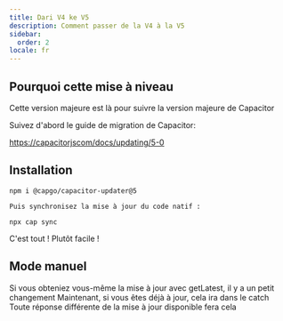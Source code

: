 ```yaml
---
title: Dari V4 ke V5
description: Comment passer de la V4 à la V5
sidebar:
  order: 2
locale: fr
---
```


## Pourquoi cette mise à niveau

Cette version majeure est là pour suivre la version majeure de Capacitor

Suivez d'abord le guide de migration de Capacitor:

[https://capacitorjscom/docs/updating/5-0](https://capacitorjscom/docs/updating/5-0/)

## Installation

`npm i @capgo/capacitor-updater@5`

`Puis synchronisez la mise à jour du code natif :`

`npx cap sync`

C'est tout ! Plutôt facile !

## Mode manuel

Si vous obteniez vous-même la mise à jour avec getLatest, il y a un petit changement
Maintenant, si vous êtes déjà à jour, cela ira dans le catch
Toute réponse différente de la mise à jour disponible fera cela